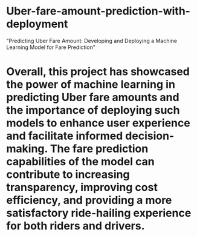 # Uber-fare-amount-prediction-with-deployment
 "Predicting Uber Fare Amount: Developing and Deploying a Machine Learning Model for Fare Prediction"
# Overall, this project has showcased the power of machine learning in predicting Uber fare amounts and the importance of deploying such models to enhance user experience and facilitate informed decision-making. The fare prediction capabilities of the model can contribute to increasing transparency, improving cost efficiency, and providing a more satisfactory ride-hailing experience for both riders and drivers.
